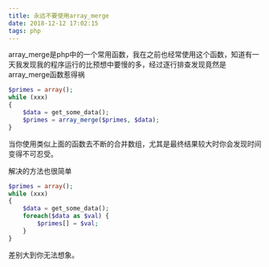 ```yaml
---
title: 永远不要使用array_merge
date: 2018-12-12 17:02:15
tags: php
---
```


array_merge是php中的一个常用函数，我在之前也经常使用这个函数，知道有一天我发现我的程序运行的比预想中要慢的多，经过逐行排查发现竟然是array_merge函数惹得祸

```php
$primes = array();
while (xxx)
{
    $data = get_some_data();
	$primes = array_merge($primes, $data);
}
```

当你使用类似上面的函数去不断的合并数组，尤其是最终结果较大时你会发现时间变得不可忍受。

解决的方法也很简单

```php
$primes = array();
while (xxx)
{
    $data = get_some_data();
    foreach($data as $val) {
        $primes[] = $val;
    }
}
```

差别大到你无法想象。
